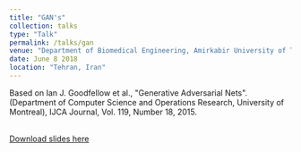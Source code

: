 ```yaml
---
title: "GAN's"
collection: talks
type: "Talk"
permalink: /talks/gan
venue: "Department of Biomedical Engineering, Amirkabir University of Technology"
date: June 8 2018
location: "Tehran, Iran"
---
```


Based on Ian J. Goodfellow et al., "Generative Adversarial Nets". (Department of Computer Science and Operations Research, University of Montreal), IJCA Journal, Vol. 119, Number 18, 2015.

<br>[Download slides here](http://sinamps.github.io/files/GAN_presentation.pdf)
